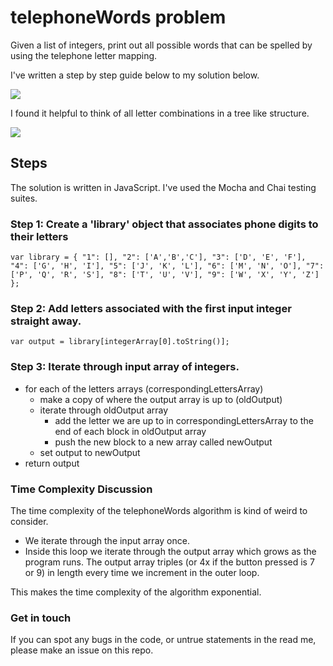 
# telephoneWords problem

Given a list of integers, print out all possible words that can be spelled by using the telephone letter mapping.

I've written a step by step guide below to my solution below.

<img src='http://www.berryreview.com/wp-content/uploads/2008/02/wp-contentuploadsphonekeypad.png'/>

I found it helpful to think of all letter combinations in a tree like structure.

<img src='http://res.cloudinary.com/small-change/raw/upload/v1481766676/Screen_Shot_2016-12-15_at_12.50.52_pm_cl78nw.png'/>

## Steps

The solution is written in JavaScript. I've used the Mocha and Chai testing suites.

### Step 1: Create a 'library' object that associates phone digits to their letters

`var library = {
    "1": [],
    "2": ['A','B','C'],
    "3": ['D', 'E', 'F'],
    "4": ['G', 'H', 'I'],
    "5": ['J', 'K', 'L'],
    "6": ['M', 'N', 'O'],
    "7": ['P', 'Q', 'R', 'S'],
    "8": ['T', 'U', 'V'],
    "9": ['W', 'X', 'Y', 'Z']
  };`

### Step 2: Add letters associated with the first input integer straight away.

`var output = library[integerArray[0].toString()];`

### Step 3: Iterate through input array of integers.

- for each of the letters arrays (correspondingLettersArray)
    - make a copy of where the output array is up to (oldOutput)
    - iterate through oldOutput array
        - add the letter we are up to in correspondingLettersArray to the end of each block in oldOutput array
        - push the new block to a new array called newOutput
    - set output to newOutput
 - return output
 
 ### Time Complexity Discussion
 
 The time complexity of the telephoneWords algorithm is kind of weird to consider.
 - We iterate through the input array once.
 - Inside this loop we iterate through the output array which grows as the program runs. The output array triples (or 4x if the button pressed is 7 or 9) in length every time we increment in the outer loop.
 
 This makes the time complexity of the algorithm exponential. 
 
  ### Get in touch
 
 If you can spot any bugs in the code, or untrue statements in the read me, please make an issue on this repo.
